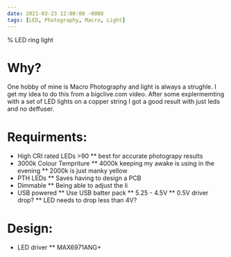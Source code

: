 ```yaml
---
date: 2021-03-23 12:00:00 -0000
tags: [LED, Photography, Macro, Light]
---
```


% LED ring light

# Why?
One hobby of mine is Macro Photography and light is always a strughle. I get my idea to do this from a bigclive.com video. After some explermemting with a set of LED lights on a copper string I got a good result with just leds and no deffuser.

# Requirments:
* High CRI rated LEDs >90
** best for accurate photograpy results
* 3000k Colour Tempriture
** 4000k keeping my awake is using in the evening
** 2000k is just manky yellow
* PTH LEDs
** Saves having to design a PCB
* Dimmable
** Being able to adjust the li
* USB powered
** Use USB batter pack
** 5.25 - 4.5V
** 0.5V driver drop?
** LED needs to drop less than 4V?


# Design:
* LED driver
** MAX6971ANG+
